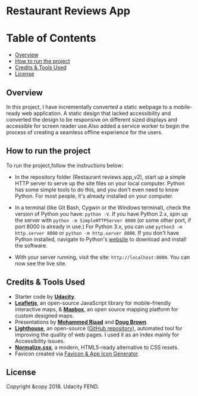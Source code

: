 ﻿# Restaurant Reviews App 

# Table of Contents

* [Overview](#overview)
* [How to run the project](#how-to-run-the-project)
* [Credits & Tools Used](#credits-&-tools-used)
* [License](#license)


## Overview

In this project, I have incrementally converted a static webpage to a mobile-ready web application. A static design that lacked accessibility and converted the design to be responsive on different sized displays and accessible for screen reader use.Also added a service worker to begin the process of creating a seamless offline experience for the users.

## How to run the project

To run the project,follow the instructions below:

* In the repository folder (Restaurant reviews app_v2), start up a simple HTTP server to serve up the site files on your local computer. Python has some simple tools to do this, and you don't even need to know Python. For most people, it's already installed on your computer. 

* In a terminal (like Git Bash, Cygwin or the Windows terminal), check the version of Python you have: `python -V`. If you have Python 2.x, spin up the server with `python -m SimpleHTTPServer 8000` (or some other port, if port 8000 is already in use.) For Python 3.x, you can use `python3 -m http.server 8000` or `python -m http.server 8000`. If you don't have Python installed, navigate to Python's [website](https://www.python.org/) to download and install the software.

* With your server running, visit the site: `http://localhost:8000`. You can now see the live site.


## Credits & Tools Used

* Starter code by [**Udacity**](https://github.com/udacity/mws-restaurant-stage-1).
* [**Leafletjs**](https://leafletjs.com/), an open-source JavaScript library
for mobile-friendly interactive maps, & [**Mapbox**](https://www.mapbox.com/), an open source mapping platform for custom designed maps.
* Presentations by [**Mohammed Riaad**](https://www.youtube.com/watch?v=TxXwlOAXUko) and [**Doug Brown**](https://www.youtube.com/watch?v=92dtrNU1GQc).
* [**Lighthouse**](https://developers.google.com/web/tools/lighthouse/), an open-source ([GitHub repository](https://github.com/GoogleChrome/lighthouse)), automated tool for improving the quality of web pages. I used it as an index mainly for Accessibility issues.
* [**Normalize.css**](https://necolas.github.io/normalize.css/), a modern, HTML5-ready alternative to CSS resets.
* Favicon created via [Favicon & App Icon Generator](https://www.favicon-generator.org/).

## License

Copyright &copy 2018. Udacity FEND. 

